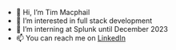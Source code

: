 - 👋 Hi, I’m Tim Macphail
- 👀 I’m interested in full stack development
- 💼 I’m interning at Splunk until December 2023
- 📫 You can reach me on [LinkedIn](https://www.linkedin.com/in/timothy-macphail)
